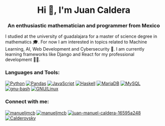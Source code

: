<h1 align="center">Hi 👋, I'm Juan Caldera</h1>
<h3 align="center">An enthusiastic mathematician and programmer from Mexico</h3>

I studied at the university of guadalajara for a master of science degree in mathematics :mortar_board:. For now I am interested in topics related to Machine Learning, AI, Web Development and Cybersecurity :telescope:. I am currently learning frameworks like Django and React for my professional development 👨‍💻. 

<h3 align="left">Languages and Tools:</h3>
<p align="left">
<a href="https://www.python.org/" rel="noreferrer"><img src="https://img.shields.io/badge/Python-yellow?style=for-the-badge&logo=python&logoColor=white&labelColor=101010" alt="Python"></a>
<a href="https://pandas.pydata.org/" rel="noreferrer"><img src="https://img.shields.io/badge/Pandas-orange?style=for-the-badge&logo=pandas&logoColor=white&labelColor=101010" alt="Pandas"></a>
<a href="https://developer.mozilla.org/es/docs/Web/JavaScript" rel="noreferrer"><img src="https://img.shields.io/badge/JavaScript-F7DF1E?style=for-the-badge&logo=javascript&logoColor=white&labelColor=101010" alt="JavaScript"></a>
<a href="https://www.haskell.org/" rel="noreferrer"><img src="https://img.shields.io/badge/Haskell-blue?style=for-the-badge&logo=Haskell&logoColor=white&labelColor=101010" alt="Haskell"></a>
<a href="https://mariadb.org/" rel="noreferrer"><img src="https://img.shields.io/badge/MariaDB-red?style=for-the-badge&logo=mariadb&logoColor=white&labelColor=101010" alt="MariaDB"></a>
<a href="https://www.mysql.com/" rel="noreferrer"><img src="https://img.shields.io/badge/MySQL-4479A1?style=for-the-badge&logo=mysql&logoColor=white&labelColor=101010" alt="MySQL"></a>
<a href="https://www.gnu.org/software/bash/manual/bash.html" rel="noreferrer"><img src="https://img.shields.io/badge/shell_script-green?style=for-the-badge&logo=gnu-bash&logoColor=white&labelColor=101010" alt="gnu-bash"></a>
<a href="https://en.wikipedia.org/wiki/Linux" rel="noreferrer"><img src="https://img.shields.io/badge/Linux-silver?style=for-the-badge&logo=linux&logoColor=white&labelColor=101010" alt="GNU/Linux"></a>
</p>


<h3>Connect with me:</h3>
<p align="left">
<a href="https://fb.com/manueljmcb" target="blank"><img align="center" src="https://img.shields.io/badge/Facebook-%231877F2.svg?style=for-the-badge&logo=Facebook&logoColor=white" alt="manueljmcb" ></a>
<a href="https://instagram.com/manueljmcb" target="blank"><img align="center" src="https://img.shields.io/badge/Instagram-%23E4405F.svg?style=for-the-badge&logo=Instagram&logoColor=white" alt="manueljmcb" ></a>
<a href="https://linkedin.com/in/juan-manuel-caldera-16595a248" target="blank"><img align="center" src="https://img.shields.io/badge/linkedin-%230077B5.svg?style=for-the-badge&logo=linkedin&logoColor=white" alt="juan-manuel-caldera-16595a248" ></a>
<a href="https://www.codewars.com/users/Calderovsky" target="blank"><img align="center" src="https://img.shields.io/badge/Codewars-B1361E?style=for-the-badge&logo=codewars&logoColor=grey" alt="Calderovsky" ></a>
</p>